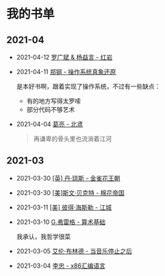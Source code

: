 # 我的书单

[annotation]: <id> (da664dad-4fa9-464f-8936-403d73e318fe)
[annotation]: <status> (public)
[annotation]: <create_time> (2019-05-22 18:18:08)
[annotation]: <category> (读书笔记)
[annotation]: <comments> (true)
[annotation]: <url> (http://blog.ccyg.studio/article/da664dad-4fa9-464f-8936-403d73e318fe)

## 2021-04

- 2021-04-12 [罗广斌 & 杨益言 - 红岩](https://book.douban.com/subject/1090109/)

- 2021-04-11 [郑钢 - 操作系统真象还原](https://book.douban.com/subject/26745156/)

    是本好书啊，跟着实现了操作系统，不过有一些缺点：
    - 有的地方写得太罗嗦
    - 部分代码不够艺术

- 2021-04-04 [葛亮 - 北鸢](https://book.douban.com/subject/26821461/)

    > 再谦卑的骨头里也流淌着江河

## 2021-03

- 2021-03-30 [[英] 丹·琼斯 - 金雀花王朝](https://book.douban.com/subject/26276743/)

- 2021-03-30 [[美]斯文·贝克特 - 棉花帝国](https://book.douban.com/subject/30411849/)

- 2021-03-11 [[美] 彼得·海斯勒 - 江城](https://book.douban.com/subject/7060185/)

- 2021-03-10 [G.弗雷格 - 算术基础](https://book.douban.com/subject/1245531/)

    我承认，我哲学很菜

- 2021-03-05 [艾伦·布林德 - 当音乐停止之后](https://book.douban.com/subject/25912159/)

- 2021-03-04 [李忠 - x86汇编语言](https://book.douban.com/subject/20492528/)
